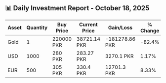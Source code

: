 ## 📊 Daily Investment Report - October 18, 2025

| Asset | Quantity | Buy Price | Current Price | Gain/Loss | % Change |
|-------|----------|-----------|----------------|------------|----------|
| Gold | 1 | 220000 PKR | 38721.14 PKR | -181278.86 PKR | -82.4% |
| USD | 1000 | 280 PKR | 283.27 PKR | 3270.1 PKR | 1.17% |
| EUR | 500 | 305 PKR | 330.4 PKR | 12701.3 PKR | 8.33% |
